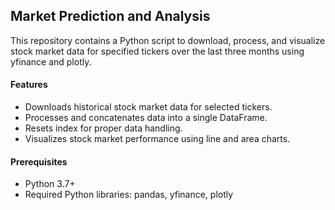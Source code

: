 ## Market Prediction and Analysis
This repository contains a Python script to download, process, and visualize stock market data for specified tickers over the last three months using yfinance and plotly.

#### Features
- Downloads historical stock market data for selected tickers.
- Processes and concatenates data into a single DataFrame.
- Resets index for proper data handling.
- Visualizes stock market performance using line and area charts.

#### Prerequisites
- Python 3.7+
- Required Python libraries: pandas, yfinance, plotly